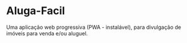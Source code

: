 # Aluga-Facil
Uma aplicação web progressiva (PWA - instalável), para divulgação de imóveis para venda e/ou aluguel.
